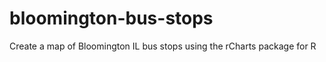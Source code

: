 bloomington-bus-stops
=====================

Create a map of Bloomington IL bus stops using the rCharts package for R
